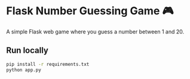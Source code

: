 # Flask Number Guessing Game 🎮

A simple Flask web game where you guess a number between 1 and 20.

## Run locally
```bash
pip install -r requirements.txt
python app.py